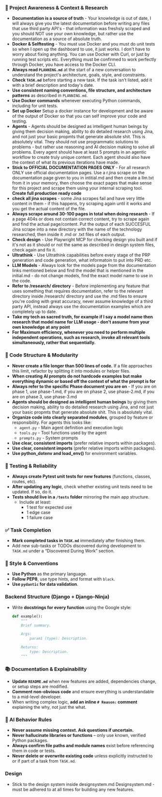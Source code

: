 ### 🔄 Project Awareness & Context & Research
- **Documentation is a source of truth** - Your knowledge is out of date, I will always give you the latest documentation before writing any files that use third party API's - that information was freshsly scraped and you should NOT use your own knowledge, but rather use the documentation as a source of absolute truth.
- **Docker & Selftesting** - You must use Docker and you must do unit tests so when I open up the dashboard to use, it just works. I don't have to worry about fixing anything. You can use Docker with Curl, or just by running test scripts etc. Everything must be confirmed to work perfectly through Docker, you have access to the Docker CLI.
- **Always read `PLANNING.md`** at the start of a new conversation to understand the project's architecture, goals, style, and constraints.
- **Check `TASK.md`** before starting a new task. If the task isn’t listed, add it with a brief description and today's date.
- **Use consistent naming conventions, file structure, and architecture patterns** as described in `PLANNING.md`.
- **Use Docker commands** whenever executing Python commands, including for unit tests.
- **Set up Docker** Setup a docker instance for development and be aware of the output of Docker so that you can self improve your code and testing.
- **Agents** - Agents should be designed as intelligent human beings by giving them decision making, ability to do detailed research using Jina, and not just your basic propmts that generate absolute shit. This is absolutely vital. They should not use programmatic solutions to problems - but rather use reasoning and AI decision making to solve all problems. Every agent should have at least 5 prompts in an agentic workflow to create truly unique content. Each agent should also have the context of what its previous iterations have made.
- **Stick to OFFICIAL DOCUMENTATION PAGES ONLY** - For all research ONLY use official documentation pages. Use a r.jina scrape on the documentation page given to you in intitial.md and then create a llm.txt from it in your memory, then choose the exact pages that make sense for this project and scrape them using your internal scraping tool.
**Create full production ready code**
- **check all jina scrapes** - some Jina scrapes fail and have very little content in them - if this happens, try scraping again until it works and you get the actual content of the file.
- **Always scrape around 30-100 pages in total when doing research** - If a page 404s or does not contain correct content, try to scrape again and find the actual page/content. Put the output of each SUCCESFUL Jina scrape into a new directory with the name of the technology researched, then inside it .md or .txt files of each output.
- **Check design** - Use Playwright MCP for checking design you built and if it's not as it should or not the same as described in design system files, check again and fix it.
- **Ultrathink** - Use Ultrathink capabilities before every stage of the PRP generation and code generation, what informatoin to put into PRD etc.
- **LLM Models** - Always look for the models page from the documentation links mentioned below and find the model that is mentioned in the initial.md - do not change models, find the exact model name to use in the code.
- **Refer to /research/ directory** - Before implementing any feature that uses something that requires documentation, refer to the relevant directory inside /research/ directory and use the .md files to ensure you're coding with great accuracy, never assume knowledge of a third party API, instead always use the documentation examples which are completely up to date.
- **Take my tech as sacred truth, for example if I say a model name then research that model name for LLM usage - don't assume from your own knowledge at any point** 
- **For Maximum efficiency, whenever you need to perform multiple independent operations, such as research, invoke all relevant tools simultaneously, rather that sequentially.**

### 🧱 Code Structure & Modularity
- **Never create a file longer than 500 lines of code.** If a file approaches this limit, refactor by splitting it into modules or helper files.
- **When creating AI prompts do not hardcode examples but make everything dynamic or based off the context of what the prompt is for**
- **Always refer to the specific Phase document you are on** - If you are on phase 1, use phase-1.md, if you are on phase 2, use phase-2.md, if you are on phase 3, use phase-3.md
- **Agents should be designed as intelligent human beings** by giving them decision making, ability to do detailed research using Jina, and not just your basic propmts that generate absolute shit. This is absolutely vital.
- **Organize code into clearly separated modules**, grouped by feature or responsibility.
  For agents this looks like:
    - `agent.py` - Main agent definition and execution logic 
    - `tools.py` - Tool functions used by the agent 
    - `prompts.py` - System prompts
- **Use clear, consistent imports** (prefer relative imports within packages).
- **Use clear, consistent imports** (prefer relative imports within packages).
- **Use python_dotenv and load_env()** for environment variables.

### 🧪 Testing & Reliability
- **Always create Pytest unit tests for new features** (functions, classes, routes, etc).
- **After updating any logic**, check whether existing unit tests need to be updated. If so, do it.
- **Tests should live in a `/tests` folder** mirroring the main app structure.
  - Include at least:
    - 1 test for expected use
    - 1 edge case
    - 1 failure case

### ✅ Task Completion
- **Mark completed tasks in `TASK.md`** immediately after finishing them.
- Add new sub-tasks or TODOs discovered during development to `TASK.md` under a “Discovered During Work” section.

### 📎 Style & Conventions
- **Use Python** as the primary language.
- **Follow PEP8**, use type hints, and format with `black`.
- **Use `pydantic` for data validation**.
### Backend Structure (Django + Django-Ninja)
- Write **docstrings for every function** using the Google style:
  ```python
  def example():
      """
      Brief summary.

      Args:
          param1 (type): Description.

      Returns:
          type: Description.
      """
  ```

### 📚 Documentation & Explainability
- **Update `README.md`** when new features are added, dependencies change, or setup steps are modified.
- **Comment non-obvious code** and ensure everything is understandable to a mid-level developer.
- When writing complex logic, **add an inline `# Reason:` comment** explaining the why, not just the what.

### 🧠 AI Behavior Rules
- **Never assume missing context. Ask questions if uncertain.**
- **Never hallucinate libraries or functions** – only use known, verified Python packages.
- **Always confirm file paths and module names** exist before referencing them in code or tests.
- **Never delete or overwrite existing code** unless explicitly instructed to or if part of a task from `TASK.md`.

### Design

- Stick to the design system inside designsystem.md Designsystem.md - must be adhered to at all times for building any new features.
